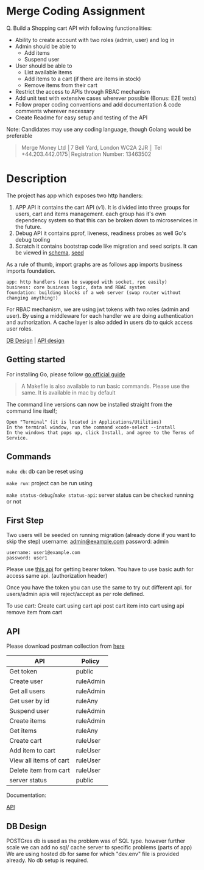 # Merge Coding Assignment
Q. Build a Shopping cart API with following functionalities:
- Ability to create account with two roles (admin, user) and log in
- Admin should be able to
    - Add items
    - Suspend user
- User should be able to
    - List available items
    - Add items to a cart (if there are items in stock)
    - Remove items from their cart
- Restrict the access to APIs through RBAC mechanism
- Add unit test with extensive cases wherever possible (Bonus: E2E tests)
- Follow proper coding conventions and add documentation & code comments wherever necessary
- Create Readme for easy setup and testing of the API

Note: Candidates may use any coding language, though Golang would be preferable

> Merge Money Ltd │7 Bell Yard, London WC2A 2JR │ Tel +44.203.442.0175│Registration Number: 13463502
# Description

The project has app which exposes two http handlers:
1. APP API
    it contains the cart API (v1). It is divided into three groups for users, cart and items management. each group has it's own dependency system so that this can be broken down to microservices in the future.
2. Debug API
    it contains pprof, liveness, readiness probes as well Go's debug tooling
3. Scratch
    it contains bootstrap code like migration and seed scripts. It can be viewed in [schema](), [seed]()

As a rule of thumb, import graphs are as follows app imports business imports foundation.

    app: http handlers (can be swapped with socket, rpc easily)
    business: core business logic, data and RBAC system
    foundation: building blocks of a web server (swap router without changing anything!)


For RBAC mechanism, we are using jwt tokens with two roles (admin and user). By using a middleware for each handler we are doing authentication and authorization.
A cache layer is also added in users db to quick access user roles.

[DB Design](https://github.com/erdahuja/mergedup/blob/main/docs/db/dbb_design.pdf) | [API design](https://github.com/erdahuja/mergedup/docs/api/mergedup.md)

## Getting started
For installing Go, please follow
[go official guide](https://go.dev/doc/install)

> A Makefile is also available to run basic commands. Please use the same. It is available in mac by default

The command line versions can now be installed straight from the command line itself;

    Open "Terminal" (it is located in Applications/Utilities)
    In the terminal window, run the command xcode-select --install
    In the windows that pops up, click Install, and agree to the Terms of Service.

## Commands
`make db`: db can be reset using 

`make run`: project can be run using 

`make status-debug`/`make status-api`: server status can be checked running or not

## First Step
Two users will be seeded on running migration (already done if you want to skip the step)
    username: admin@example.com
    password: admin

    username: user1@example.com
    password: user1

Please use [this api]() for getting bearer token. You have to use basic auth for access same api. (authorization header)

Once you have the token you can use the same to try out different api. for users/admin apis will reject/accept as per role defined.

To use cart:
Create cart using cart api
post cart item into cart using api
remove item from cart

## API

Please download postman collection from [here](https://elements.getpostman.com/redirect?entityId=26793134-37605187-5b1a-4cdf-86b7-c82e7878094c&entityType=collection)

| API  | Policy |
| ------------- | ------------- |
| Get token  | public  |
| Create user | ruleAdmin  |
| Get all users  | ruleAdmin  |
| Get user by id | ruleAny  |
| Suspend user  | ruleAdmin |
| Create items  | ruleAdmin  |
| Get items  | ruleAny  |
| Create cart  |ruleUser  |
| Add item to cart  | ruleUser |
| View all items of cart  | ruleUser  |
| Delete item from cart  | ruleUser  |
| server status  | public  |

Documentation:

[API](https://github.com/erdahuja/mergedup/blob/main/docs/api/mergedup.md)

## DB Design
POSTGres db is used as the problem was of SQL type. however further scale we can add no sql/ cache server to specific problems (parts of app)
We are using hosted db for same for which "dev.env" file is provided already.
No db setup is required.
